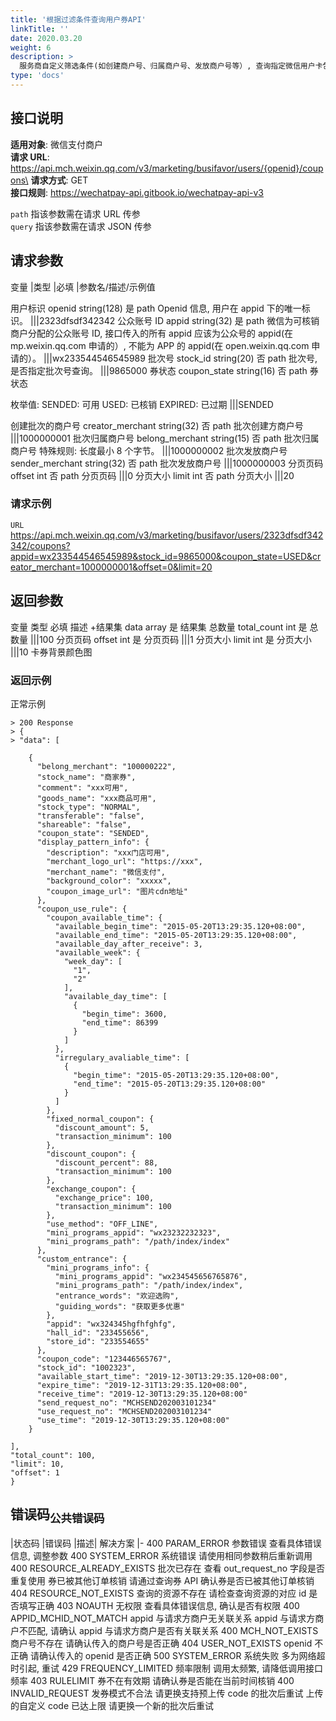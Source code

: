 ```yaml
---
title: '根据过滤条件查询用户券API'
linkTitle: ''
date: 2020.03.20
weight: 6
description: >
  服务商自定义筛选条件(如创建商户号、归属商户号、发放商户号等）, 查询指定微信用户卡包中满足对应条件的所有商家券信息。
type: 'docs'
---
```


## 接口说明

**适用对象**: 微信支付商户\
**请求 URL**: https://api.mch.weixin.qq.com/v3/marketing/busifavor/users/{openid}/coupons\
**请求方式**: GET\
**接口规则**: https://wechatpay-api.gitbook.io/wechatpay-api-v3

`path` 指该参数需在请求 URL 传参\
`query` 指该参数需在请求 JSON 传参

## 请求参数

变量 |类型 |必填 |参数名/描述/示例值

用户标识 openid string(128) 是 path Openid 信息, 用户在 appid 下的唯一标识。
|||2323dfsdf342342
公众账号 ID appid string(32) 是 path 微信为可核销商户分配的公众账号 ID, 接口传入的所有 appid 应该为公众号的 appid(在 mp.weixin.qq.com 申请的）, 不能为 APP 的 appid(在 open.weixin.qq.com 申请的）。
|||wx233544546545989
批次号 stock_id string(20) 否 path 批次号, 是否指定批次号查询。
|||9865000
券状态 coupon_state string(16) 否
path 券状态

枚举值:
SENDED: 可用
USED: 已核销
EXPIRED: 已过期
|||SENDED

创建批次的商户号 creator_merchant string(32) 否 path 批次创建方商户号
|||1000000001
批次归属商户号 belong_merchant string(15) 否 path 批次归属商户号
特殊规则: 长度最小 8 个字节。
|||1000000002
批次发放商户号 sender_merchant string(32) 否 path 批次发放商户号
|||1000000003
分页页码 offset int 否 path 分页页码
|||0
分页大小 limit int 否 path 分页大小
|||20

### 请求示例

`URL` https://api.mch.weixin.qq.com/v3/marketing/busifavor/users/2323dfsdf342342/coupons?appid=wx233544546545989&stock_id=9865000&coupon_state=USED&creator_merchant=1000000001&offset=0&limit=20

## 返回参数

变量 类型 必填 描述 +结果集 data array 是 结果集
总数量 total_count int 是 总数量
|||100
分页页码 offset int 是 分页页码
|||1
分页大小 limit int 是 分页大小
|||10
卡券背景颜色图

### 返回示例

正常示例

```http
> 200 Response
> {
> "data": [

    {
      "belong_merchant": "100000222",
      "stock_name": "商家券",
      "comment": "xxx可用",
      "goods_name": "xxx商品可用",
      "stock_type": "NORMAL",
      "transferable": "false",
      "shareable": "false",
      "coupon_state": "SENDED",
      "display_pattern_info": {
        "description": "xxx门店可用",
        "merchant_logo_url": "https://xxx",
        "merchant_name": "微信支付",
        "background_color": "xxxxx",
        "coupon_image_url": "图片cdn地址"
      },
      "coupon_use_rule": {
        "coupon_available_time": {
          "available_begin_time": "2015-05-20T13:29:35.120+08:00",
          "available_end_time": "2015-05-20T13:29:35.120+08:00",
          "available_day_after_receive": 3,
          "available_week": {
            "week_day": [
              "1",
              "2"
            ],
            "available_day_time": [
              {
                "begin_time": 3600,
                "end_time": 86399
              }
            ]
          },
          "irregulary_avaliable_time": [
            {
              "begin_time": "2015-05-20T13:29:35.120+08:00",
              "end_time": "2015-05-20T13:29:35.120+08:00"
            }
          ]
        },
        "fixed_normal_coupon": {
          "discount_amount": 5,
          "transaction_minimum": 100
        },
        "discount_coupon": {
          "discount_percent": 88,
          "transaction_minimum": 100
        },
        "exchange_coupon": {
          "exchange_price": 100,
          "transaction_minimum": 100
        },
        "use_method": "OFF_LINE",
        "mini_programs_appid": "wx23232232323",
        "mini_programs_path": "/path/index/index"
      },
      "custom_entrance": {
        "mini_programs_info": {
          "mini_programs_appid": "wx234545656765876",
          "mini_programs_path": "/path/index/index",
          "entrance_words": "欢迎选购",
          "guiding_words": "获取更多优惠"
        },
        "appid": "wx324345hgfhfghfg",
        "hall_id": "233455656",
        "store_id": "233554655"
      },
      "coupon_code": "123446565767",
      "stock_id": "1002323",
      "available_start_time": "2019-12-30T13:29:35.120+08:00",
      "expire_time": "2019-12-31T13:29:35.120+08:00",
      "receive_time": "2019-12-30T13:29:35.120+08:00"
      "send_request_no": "MCHSEND202003101234"
      "use_request_no": "MCHSEND202003101234"
      "use_time": "2019-12-30T13:29:35.120+08:00"
    }

],
"total_count": 100,
"limit": 10,
"offset": 1
}
```

## 错误码<sub>公共错误码</sub>

|状态码 |错误码 |描述| 解决方案
|-
400 PARAM_ERROR 参数错误 查看具体错误信息, 调整参数
400 SYSTEM_ERROR 系统错误 请使用相同参数稍后重新调用
400 RESOURCE_ALREADY_EXISTS 批次已存在 查看 out_request_no 字段是否重复使用
券已被其他订单核销 请通过查询券 API 确认券是否已被其他订单核销
404 RESOURCE_NOT_EXISTS 查询的资源不存在 请检查查询资源的对应 id 是否填写正确
403 NOAUTH 无权限 查看具体错误信息, 确认是否有权限
400 APPID_MCHID_NOT_MATCH appid 与请求方商户无关联关系 appid 与请求方商户不匹配, 请确认 appid 与请求方商户是否有关联关系
400 MCH_NOT_EXISTS 商户号不存在 请确认传入的商户号是否正确
404 USER_NOT_EXISTS openid 不正确 请确认传入的 openid 是否正确
500 SYSTEM_ERROR 系统失败 多为网络超时引起, 重试
429 FREQUENCY_LIMITED 频率限制 调用太频繁, 请降低调用接口频率
403 RULELIMIT 券不在有效期 请确认券是否能在当前时间核销
400 INVALID_REQUEST 发券模式不合法 请更换支持预上传 code 的批次后重试
上传的自定义 code 已达上限 请更换一个新的批次后重试
